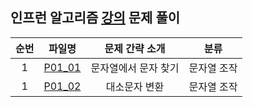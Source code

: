 ## 인프런 알고리즘 [강의](https://www.inflearn.com/course/%EC%9E%90%EB%B0%94-%EC%95%8C%EA%B3%A0%EB%A6%AC%EC%A6%98-%EB%AC%B8%EC%A0%9C%ED%92%80%EC%9D%B4-%EC%BD%94%ED%85%8C%EB%8C%80%EB%B9%84) 문제 풀이

| 순번  |              파일명               |  문제 간략 소개   |   분류   |
|:---:|:------------------------------:|:-----------:|:------:|
|  1  | [P01_01](./string/P01_01.java) | 문자열에서 문자 찾기 | 문자열 조작 |
|  1  | [P01_02](./string/P01_02.java) |   대소문자 변환   | 문자열 조작 |